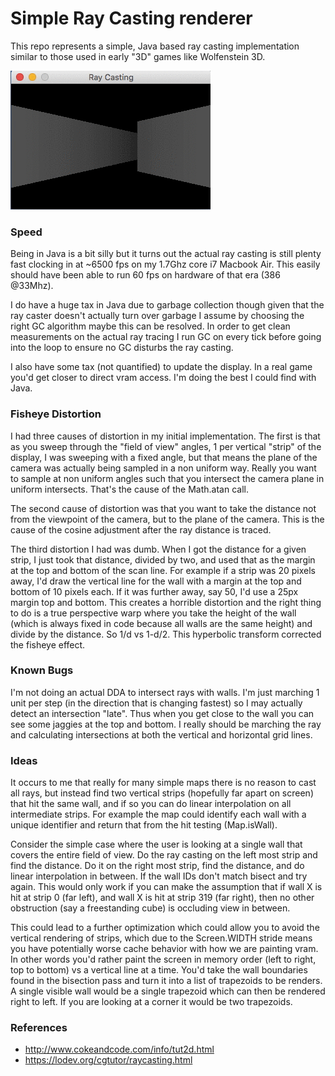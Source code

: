 # Simple Ray Casting renderer

This repo represents a simple, Java based ray casting implementation similar
to those used in early "3D" games like Wolfenstein 3D.


![raycasting recording](https://github.com/gtoubassi/simple-raycasting/blob/master/raycastdemo.gif?raw=true)

### Speed

Being in Java is a bit silly but it turns out the actual ray casting is still
plenty fast clocking in at ~6500 fps on my 1.7Ghz core i7 Macbook Air.
This easily should have been able to run 60 fps on hardware of that era
(386 @33Mhz).

I do have a huge tax in Java due to garbage collection though given that the
ray caster doesn't actually turn over garbage I assume by choosing the right
GC algorithm maybe this can be resolved.  In order to get clean measurements
on the actual ray tracing I run GC on every tick before going into the loop
to ensure no GC disturbs the ray casting.

I also have some tax (not quantified) to update the display.  In a real game
you'd get closer to direct vram access.  I'm doing the best I could find
with Java.

### Fisheye Distortion

I had three causes of distortion in my initial implementation.  The first is
that as you sweep through the "field of view" angles, 1 per vertical "strip"
of the display, I was sweeping with a fixed angle, but that means the
plane of the camera was actually being sampled in a non uniform way.  Really
you want to sample at non uniform angles such that you intersect the camera
plane in uniform intersects.  That's the cause of the Math.atan call.

The second cause of distortion was that you want to take the distance not
from the viewpoint of the camera, but to the plane of the camera.  This
is the cause of the cosine adjustment after the ray distance is traced.

The third distortion I had was dumb.  When I got the distance for a given
strip, I just took that distance, divided by two, and used that as the
margin at the top and bottom of the scan line.  For example if a strip was
20 pixels away, I'd draw the vertical line for the wall with a margin at
the top and bottom of 10 pixels each.  If it was further away, say 50, I'd
use a 25px margin top and bottom.  This creates a horrible distortion and
the right thing to do is a true perspective warp where you take the height
of the wall (which is always fixed in code because all walls are the same
height) and divide by the distance.  So 1/d vs 1-d/2.  This hyperbolic
transform corrected the fisheye effect.

### Known Bugs

I'm not doing an actual DDA to intersect rays with walls. I'm just marching
1 unit per step (in the direction that is changing fastest) so I may actually
detect an intersection "late".  Thus when you get close to the wall you can
see some jaggies at the top and bottom.  I really should be marching the ray
and calculating intersections at both the vertical and horizontal grid lines.

### Ideas

It occurs to me that really for many simple maps there is no reason to cast
all rays, but instead find two vertical strips (hopefully far apart on screen)
that hit the same wall, and if so you can do linear interpolation on all
intermediate strips.  For example the map could identify each wall with a
unique identifier and return that from the hit testing (Map.isWall).

Consider the simple case where the user is looking at a single wall that
covers the entire field of view.  Do the ray casting on the left most strip
and find the distance.  Do it on the right most strip, find the distance, and
do linear interpolation in between.  If the wall IDs don't match bisect
and try again.  This would only work if you can make the assumption that if
wall X is hit at strip 0 (far left), and wall X is hit at strip 319 (far
right), then no other obstruction (say a freestanding cube) is occluding view
in between.

This could lead to a further optimization which could allow you to avoid the
vertical rendering of strips, which due to the Screen.WIDTH stride means you
have potentially worse cache behavior with how we are painting vram.  In other
words you'd rather paint the screen in memory order (left to right, top to
bottom) vs a vertical line at a time.  You'd take the wall boundaries found in
the bisection pass and turn it into a list of trapezoids to be renders.  A
single visible wall would be a single trapezoid which can then be rendered
right to left.  If you are looking at a corner it would be two trapezoids.

### References

* http://www.cokeandcode.com/info/tut2d.html
* https://lodev.org/cgtutor/raycasting.html

